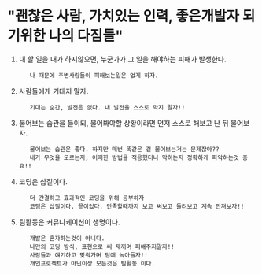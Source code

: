 # "괜찮은 사람, 가치있는 인력, 좋은개발자 되기위한 나의 다짐들"

1. 내 할 일을 내가 하지않으면, 누군가가 그 일을 해야하는 피해가 발생한다.
         
          나 때문에 주변사람들이 피해보는일은 없게 하자.
            
2. 사람들에게 기대지 말자.

          기대는 순간, 발전은 없다. 내 발전을 스스로 막지 말자!!
      
3. 물어보는 습관을 들이되, 물어봐야할 상황이라면 먼저 스스로 해보고 난 뒤 물어보자. 
    
          물어보는 습관은 좋다. 하지만 매번 똑같은 걸 물어보는거는 문제잖아??
          내가 무엇을 모르는지, 어떠한 방법을 적용했더니 막히는지 정확하게 파악하는것 중요!!
          
4. 코딩은 삽질이다.

          더 간결하고 효과적인 코딩을 위해 공부하자
          코딩은 삽질이다. 끝이없다. 만족할때까지 보고 써보고 돌려보고 계속 만져보자!!

5. 팀활동은 커뮤니케이션이 생명이다.

          개발은 혼자하는것이 아니다.
          나만의 코딩 방식, 표현으로 써 재끼며 피해주지말자!!
          사람들과 얘기하고 맞춰가며 팀에 녹아들자!!
          개인프로젝트가 아닌이상 모든것은 팀활동 이다.
